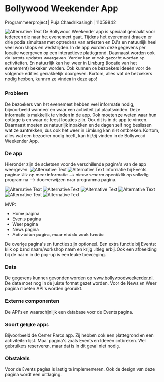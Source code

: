 #  Bollywood Weekender App
Programmeerproject | Puja Chandrikasingh | 11059842

![Alternative Text](doc/Logo.png) De Bollywood Weekender app is speciaal gemaakt voor iedereen die naar het evenement gaat. Tijdens het evenement draaien er drie podia simultaan met optredens van artiesten en DJ's en natuurlijk heel veel workshops en wedstrijden. In de app worden deze gegevens per locatie weergeven op een interactieve plattegrond. Daarnaast worden ook de laatste updates weergeven. Verder kan er ook gezocht worden op activiteiten. En natuurlijk kan het weer in Limburg (locatie van het evenement) bekeken worden. Ook kunnen de bezoekers ideeën voor de volgende edities gemakkelijk doorgeven. Kortom, alles wat de bezoekers nodig hebben, kunnen ze vinden in deze app!

##
### Probleem
De bezoekers van het evenement hebben veel informatie nodig, bijvoorbeeld wanneer en waar een activiteit zal plaatsvinden. Deze informatie is makkelijk te vinden in de app. Ook moeten ze weten waar hun cottage is en waar de feest locaties zijn. Ook dit is in de app te vinden. Daarnaast moeten ze natuurlijk inpakken en de dagen zelf nog beslissen wat ze aantrekken, dus ook het weer in Limburg kan niet ontbreken. Kortom, alles wat een bezoeker nodig heeft, kan hij/zij vinden in de Bollywood Weekender App.

### De app
Hieronder zijn de schetsen voor de verschillende pagina's van de app weergeven.
![Alternative Text](doc/Home.png)
![Alternative Text](doc/Events.png)
Informatie bij Events pagina: klik op meer informatie --> nieuw scherm opent/klik op volledig programma --> doorverwijzen naar programma pagina. 

![Alternative Text](doc/Weer.png)
![Alternative Text](doc/News.png)
![Alternative Text](doc/Activiteiten.png)
![Alternative Text](doc/Programma.png)
![Alternative Text](doc/Plattegrond.png)
![Alternative Text](doc/Idee.png)

MVP:
- Home pagina
- Events pagina
- Weer pagina
- News pagina
- Activiteiten pagina, maar niet de zoek functie

De overige pagina's en functies zijn optioneel. Een extra functie bij Events: klik op band naam/workshop naam en krijg uitleg erbij. Ook een afbeelding bij de naam in de pop-up is een leuke toevoeging.

### Data
De gegevens kunnen gevonden worden op www.bollywoodweekender.nl. De data moet nog in de juiste format gezet worden. Voor de News en Weer pagina moeten API's worden gebruikt.

### Externe componenten
De API's en waarschijnlijk een database voor de Events pagina.

### Soort gelijke apps
Bijvoorbeeld de Center Parcs app. Zij hebben ook een plattegrond en een activiteiten lijst. Maar pagina's zoals Events en Ideeën ontbreken. Wel gebruikers reserveren, maar dat is in dit geval niet nodig.

### Obstakels
Voor de Events pagina is lastig te implementeren. Ook de design van deze pagina wordt een uitdaging.
